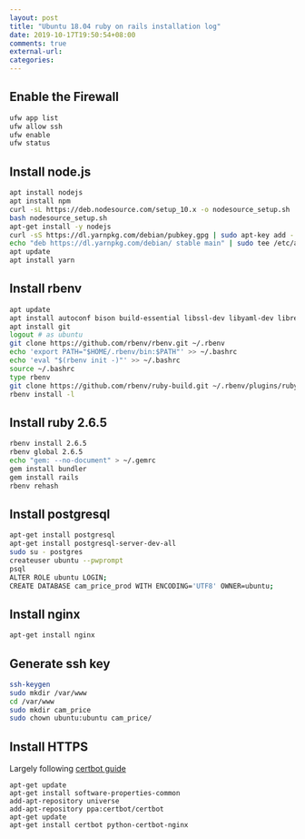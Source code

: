 ```yaml
---
layout: post
title: "Ubuntu 18.04 ruby on rails installation log"
date: 2019-10-17T19:50:54+08:00
comments: true
external-url:
categories:
---
```


## Enable the Firewall

```bash
ufw app list
ufw allow ssh
ufw enable
ufw status
```

## Install node.js

```bash
apt install nodejs
apt install npm
curl -sL https://deb.nodesource.com/setup_10.x -o nodesource_setup.sh
bash nodesource_setup.sh
apt-get install -y nodejs
curl -sS https://dl.yarnpkg.com/debian/pubkey.gpg | sudo apt-key add -
echo "deb https://dl.yarnpkg.com/debian/ stable main" | sudo tee /etc/apt/sources.list.d/yarn.list
apt update
apt install yarn
```

## Install rbenv

```bash
apt update
apt install autoconf bison build-essential libssl-dev libyaml-dev libreadline6-dev zlib1g-dev libncurses5-dev libffi-dev libgdbm5 libgdbm-dev
apt install git
logout # as ubuntu
git clone https://github.com/rbenv/rbenv.git ~/.rbenv
echo 'export PATH="$HOME/.rbenv/bin:$PATH"' >> ~/.bashrc
echo 'eval "$(rbenv init -)"' >> ~/.bashrc
source ~/.bashrc
type rbenv
git clone https://github.com/rbenv/ruby-build.git ~/.rbenv/plugins/ruby-build
rbenv install -l
```

## Install ruby 2.6.5

```bash
rbenv install 2.6.5
rbenv global 2.6.5
echo "gem: --no-document" > ~/.gemrc
gem install bundler
gem install rails
rbenv rehash
```

## Install postgresql

```bash
apt-get install postgresql
apt-get install postgresql-server-dev-all
sudo su - postgres
createuser ubuntu --pwprompt
psql
ALTER ROLE ubuntu LOGIN;
CREATE DATABASE cam_price_prod WITH ENCODING='UTF8' OWNER=ubuntu;
```

## Install nginx

```bash
apt-get install nginx
```

## Generate ssh key

```bash
ssh-keygen
sudo mkdir /var/www
cd /var/www
sudo mkdir cam_price
sudo chown ubuntu:ubuntu cam_price/
```


## Install HTTPS

Largely following [certbot guide](https://certbot.eff.org/lets-encrypt/ubuntubionic-nginx)

```
apt-get update
apt-get install software-properties-common
add-apt-repository universe
add-apt-repository ppa:certbot/certbot
apt-get update
apt-get install certbot python-certbot-nginx
```
